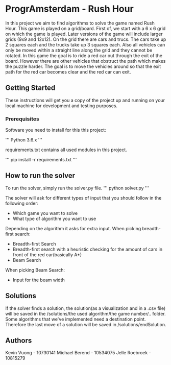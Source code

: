 # ProgrAmsterdam - Rush Hour
In this project we aim to find algorithms to solve the game named Rush Hour. This game is played on a grid/board. First of, we start with a 6 x 6 grid on which the game is played. Later versions of the game will include larger grids (9x9 and 12x12). On the grid there are cars and trucs. The cars take up 2 squares each and the trucks take up 3 squares each. Also all vehicles can only be moved within a straight line along the grid and they cannot be rotated. In this game the goal is to ride a red car out through the exit of the board. However there are other vehicles that obstruct the path which makes the puzzle harder. The goal is to move the vehicles around so that the exit path for the red car becomes clear and the red car can exit.

## Getting Started
These instructions will get you a copy of the project up and running on your local machine for development and testing purposes.

### Prerequisites
Software you need to install for this this project:

'''
Python 3.6.x
'''

requirements.txt contains all used modules in this project.

'''
pip install -r requirements.txt
'''

## How to run the solver
To run the solver, simply run the solver.py file.
'''
python solver.py
'''

The solver will ask for different types of input that you should follow in the following order:

- Which game you want to solve
- What type of algorithm you want to use

Depending on the algorithm it asks for extra input.
When picking breadth-first search:
- Breadth-first Search
- Breadth-first search with a heuristic checking for the amount of cars in front of the red car(basically A*)
- Beam Search

When picking Beam Search:
- Input for the beam width

## Solutions
If the solver finds a solution, the solution(as a visualization and in a .csv file) will be saved in the /solutions/the used algorithm/the game number/.. folder. Some algorithms that we've implemented need a destination point.
Therefore the last move of a solution will be saved in /solutions/endSolution.

## Authors
Kevin Vuong 	- 	10730141
Michael Berend 	- 	10534075
Jelle Roebroek 	- 	10815279

